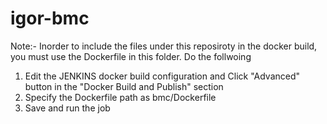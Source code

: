 # igor-bmc

Note:- Inorder to include the files under this reposiroty in the docker build, you must use the Dockerfile in this folder. Do the follwoing

1) Edit the JENKINS docker build configuration and Click "Advanced" button in the "Docker Build and Publish" section
2) Specify the Dockerfile path as bmc/Dockerfile
3) Save and run the job

